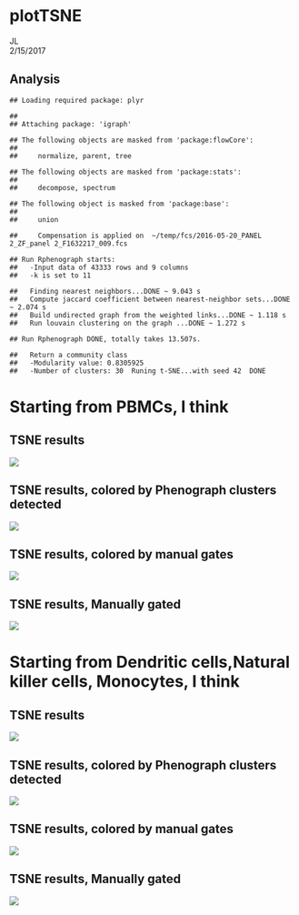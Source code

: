# plotTSNE
JL  
2/15/2017  



## Analysis

```
## Loading required package: plyr
```

```
## 
## Attaching package: 'igraph'
```

```
## The following objects are masked from 'package:flowCore':
## 
##     normalize, parent, tree
```

```
## The following objects are masked from 'package:stats':
## 
##     decompose, spectrum
```

```
## The following object is masked from 'package:base':
## 
##     union
```

```
##     Compensation is applied on  ~/temp/fcs/2016-05-20_PANEL 2_ZF_panel 2_F1632217_009.fcs
```

```
## Run Rphenograph starts:
##   -Input data of 43333 rows and 9 columns
##   -k is set to 11
```

```
##   Finding nearest neighbors...DONE ~ 9.043 s
##   Compute jaccard coefficient between nearest-neighbor sets...DONE ~ 2.074 s
##   Build undirected graph from the weighted links...DONE ~ 1.118 s
##   Run louvain clustering on the graph ...DONE ~ 1.272 s
```

```
## Run Rphenograph DONE, totally takes 13.507s.
```

```
##   Return a community class
##   -Modularity value: 0.8305925 
##   -Number of clusters: 30  Runing t-SNE...with seed 42  DONE
```

# Starting from PBMCs, I think

## TSNE results
![](PlotTSNE_files/figure-html/plot-1.png)<!-- -->

## TSNE results, colored by Phenograph clusters detected
![](PlotTSNE_files/figure-html/plot1-1.png)<!-- -->

## TSNE results, colored by manual gates 
![](PlotTSNE_files/figure-html/plot2-1.png)<!-- -->

## TSNE results, Manually gated 
![](PlotTSNE_files/figure-html/plot4-1.png)<!-- -->


# Starting from Dendritic cells,Natural killer cells, Monocytes, I think

## TSNE results
![](PlotTSNE_files/figure-html/plot5-1.png)<!-- -->

## TSNE results, colored by Phenograph clusters detected
![](PlotTSNE_files/figure-html/plot6-1.png)<!-- -->

## TSNE results, colored by manual gates 
![](PlotTSNE_files/figure-html/plot7-1.png)<!-- -->

## TSNE results, Manually gated 
![](PlotTSNE_files/figure-html/plot8-1.png)<!-- -->

